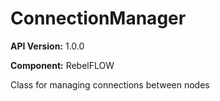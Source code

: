 # ConnectionManager

**API Version:** 1.0.0

**Component:** RebelFLOW

Class for managing connections between nodes


